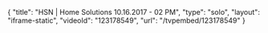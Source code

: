 {
    "title": "HSN | Home Solutions 10.16.2017 - 02 PM",
    "type": "solo",
    "layout": "iframe-static",
    "videoId": "123178549",
    "url": "\/tvpembed\/123178549"
}